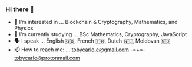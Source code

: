### Hi there 👋

- 🔭 I’m interested in ... Blockchain & Cryptography, Mathematics, and Physics
- 🌱 I’m currently studying ... BSc Mathematics, Cryptography, JavaScript
- 🗣 I speak ... English 🇬🇧, French 🇫🇷, Dutch 🇳🇱, Moldovan 🇲🇩
- 📫 How to reach me: ... tobycarlo.c@gmail.com -=+=- tobycarlo@protonmail.com

